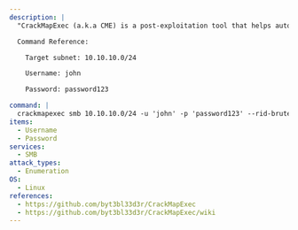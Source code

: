 ```yaml
---
description: |
  "CrackMapExec (a.k.a CME) is a post-exploitation tool that helps automate assessing the security of large Active Directory networks." - https://github.com/byt3bl33d3r/CrackMapExec/wiki. This command will enumerate users by bruteforcing relative identifiers (RIDs).

  Command Reference:

  	Target subnet: 10.10.10.0/24

  	Username: john

  	Password: password123

command: |
  crackmapexec smb 10.10.10.0/24 -u 'john' -p 'password123' --rid-brute
items:
  - Username
  - Password
services:
  - SMB
attack_types:
  - Enumeration
OS:
  - Linux
references:
  - https://github.com/byt3bl33d3r/CrackMapExec
  - https://github.com/byt3bl33d3r/CrackMapExec/wiki
---
```

